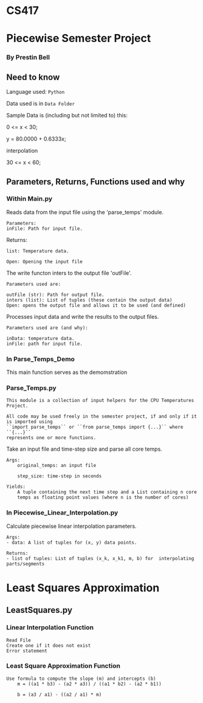 # CS417 
# Piecewise Semester Project 
### By Prestin Bell

## Need to know
Language used: `Python`

Data used is in `Data Folder`

Sample Data is (including but not limited to) this:

 0 <= x <   30; 
 
 y =    80.0000 +     0.6333x; 
 
 interpolation 
 
 30 <= x <   60;

## Parameters, Returns, Functions used and why

### Within Main.py

 Reads data from the input file using the 'parse_temps' module.

    Parameters:
    inFile: Path for input file.

Returns:

    list: Temperature data.

    Open: Opening the input file

The write functon inters to the output file 'outFile'.

    Parameters used are:

    outFile (str): Path for output file.
    inters (list): List of tuples (these contain the output data)
    Open: opens the output file and allows it to be used (and defined)

Processes input data and write the results to the output files.

    Parameters used are (and why):

    inData: temperature data.
    inFile: path for input file.

### In Parse_Temps_Demo

This main function serves as the demomstration

### Parse_Temps.py
    This module is a collection of input helpers for the CPU Temperatures Project.

    All code may be used freely in the semester project, if and only if it is imported using
    ``import parse_temps`` or ``from parse_temps import {...}`` where ``{...}``
    represents one or more functions.

Take an input file and time-step size and parse all core temps.

    Args:
        original_temps: an input file

        step_size: time-step in seconds

    Yields:
        A tuple containing the next time step and a List containing n core
        temps as floating point values (where n is the number of cores)

### In Piecewise_Linear_Interpolation.py
Calculate piecewise linear interpolation parameters.

    Args:
    - data: A list of tuples for (x, y) data points.

    Returns:
    - list of tuples: List of tuples (x_k, x_k1, m, b) for  interpolating parts/segments

# Least Squares Approximation

## LeastSquares.py

### Linear Interpolation Function
    Read File
    Create one if it does not exist
    Error statement

### Least Square Approximation Function
    Use formula to compute the slope (m) and intercepts (b)
        m = ((a1 * b3) - (a2 * a3)) / ((a1 * b2) - (a2 * b1))

        b = (a3 / a1) - ((a2 / a1) * m)
    

